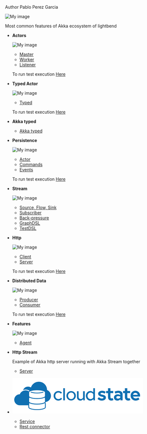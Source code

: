 Author  Pablo Perez Garcia

![My image](src/main/resources/img/akka.png)


Most common features of Akka ecosystem of lightbend

* **Actors**

    ![My image](src/main/resources/img/akkaActor.png)
    * [Master](src/main/scala/actor_system/actor/Master.scala)
    * [Worker](src/main/scala/actor_system/actor/Worker.scala)
    * [Listener](src/main/scala/actor_system/actor/Listener.scala)

    To run test execution [Here](src/main/scala/Runner.scala)

* **Typed Actor**

    ![My image](src/main/resources/img/typed.png)
    * [Typed](src/main/scala/typed_actor)
    
    To run test execution [Here](src/main/scala/Runner.scala)

* **Akka typed**

    * [Akka typed](src/main/scala/typed/AkkaTyped.scala)

* **Persistence**

    ![My image](src/main/resources/img/event.png)
    * [Actor](src/main/scala/persistence/actor/BasketActor.scala)
    * [Commands](src/main/scala/persistence/commands)
    * [Events](src/main/scala/persistence/events)

    To run test execution [Here](src/main/scala/persistence/StreamRunner.scala)


* **Stream**

    ![My image](src/main/resources/img/stream.png)
    * [Source, Flow, Sink](src/main/scala/stream/AkkaStream.scala)
    * [Subscriber](src/main/scala/stream/Subscriber.scala)
    * [Back-pressure](src/main/scala/stream/BackPressure.scala)
    * [GraphDSL](src/main/scala/stream/Graphs.scala)
    * [TestDSL](src/main/scala/stream/dsl/TestDSL.scala)

* **Http**

    ![My image](src/main/resources/img/http1.ico)
    * [Client](src/main/scala/http/ActorClient.scala)
    * [Server](src/main/scala/http/WebServer.scala)

    To run test execution [Here](src/main/scala/http/ClientRunner.scala)
    

* **Distributed Data**

    ![My image](src/main/resources/img/dd.png)
    * [Producer](src/main/scala/data_distribution/ProducerBot.scala)
    * [Consumer](src/main/scala/data_distribution/ConsumerBot.scala)

    To run test execution [Here](src/main/scala/data_distribution/DDistributerRunner.scala)

* **Features**

    ![My image](src/main/resources/img/features.png)
    * [Agent](src/main/scala/features/agents/Agents.scala)

* **Http Stream**

    Example of Akka http server running with Akka Stream together
    
    * [Server](AkkaStreamHttp/src/main/scala/stream/HttpAkkaStream.scala)    

* ![My image](src/main/resources/img/cloudstate.png)

    * [Service](CloudState)
    * [Rest connector](CloudStateConnectors)